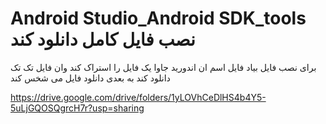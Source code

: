 # Android Studio_Android SDK_tools نصب فایل کامل دانلود کند

برای نصب فایل بیاد فایل اسم ان اندورید جاوا یک فایل را استراک کند وان فایل تک تک دانلود کند به بعدی دانلود فایل می شخس کند 

https://drive.google.com/drive/folders/1yLOVhCeDlHS4b4Y5-5uLjGQOSQgrcH7r?usp=sharing
